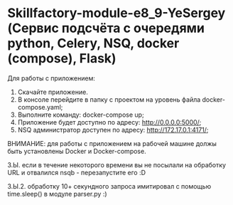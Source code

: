 # Skillfactory-module-e8_9-YeSergey (Сервис подсчёта с очередями python, Celery, NSQ, docker (compose), Flask)
Для работы с приложением:
1. Скачайте приложение.
2. В консоле перейдите в папку с проектом на уровень файла docker-compose.yaml;
3. Выполните команду: docker-compose up;
4. Приложение будет доступно по адресу: http://0.0.0.0:5000/;
5. NSQ администратор доступен по адресу: http://172.17.0.1:4171/;

ВНИМАНИЕ: для работы с приложением на рабочей машине должы быть установлены Docker и Docker-compose.

З.Ы. если в течение некоторого времени вы не посылали на обработку URL и отвалился nsqb - перезапустите его :D

З.Ы.2. обработку 10+ секундного запроса имитировал с помощью time.sleep() в модуле parser.py :)
